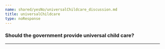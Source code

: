 ```yaml
---
name: shared/yesNo/universalChildcare_discussion.md
title: universalChildcare
type: noResponse
---
```


### Should the government provide universal child care?

---

